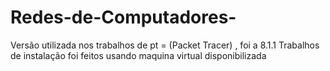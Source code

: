 # Redes-de-Computadores-

Versão utilizada nos trabalhos de  pt = (Packet Tracer) , foi a 8.1.1
Trabalhos de instalação foi feitos usando maquina virtual disponibilizada 
